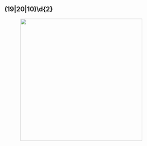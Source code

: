 ## (19|20|10)\d{2}　


<p align='center'><img src="https://img.r08.us.kg/img/main/images/20241117110524.png" style='width:400px;'><br><br>
